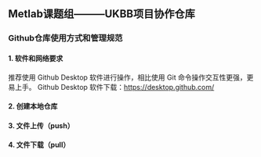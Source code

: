 ## Metlab课题组———UKBB项目协作仓库
### Github仓库使用方式和管理规范

#### 1. 软件和网络要求
  推荐使用 Github Desktop 软件进行操作，相比使用 Git 命令操作交互性更强，更易上手。
  Github Desktop 软件下载：https://desktop.github.com/

#### 2. 创建本地仓库

#### 3. 文件上传（push）

#### 4. 文件下载（pull）
